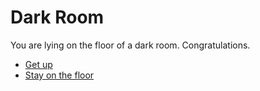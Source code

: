 Dark Room
=========

You are lying on the floor of a dark room.  Congratulations.

* [Get up](p0s1dark.html)
* [Stay on the floor](p0s1darkfloor.html)
